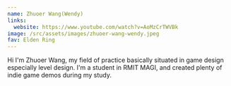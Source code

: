 ```yaml
---
name: Zhuoer Wang(Wendy)
links:
  website: https://www.youtube.com/watch?v=AoMzCrTWVBk
image: /src/assets/images/zhuoer-wang-wendy.jpeg
fav: Elden Ring
---
```

Hi I'm Zhuoer Wang, my field of practice basically situated in game design especially level design. I'm a student in RMIT MAGI, and created plenty of indie game demos during my study.